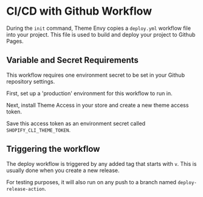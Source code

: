 # CI/CD with Github Workflow

During the `init` command, Theme Envy copies a `deploy.yml` workflow file into your project. This file is used to build and deploy your project to Github Pages.

## Variable and Secret Requirements

This workflow requires one environment secret to be set in your Github repository settings.

First, set up a 'production' environment for this workflow to run in.

Next, install Theme Access in your store and create a new theme access token.

Save this access token as an environment secret called `SHOPIFY_CLI_THEME_TOKEN`.

## Triggering the workflow

The deploy workflow is triggered by any added tag that starts with `v`. This is usually done when you create a new release.

For testing purposes, it will also run on any push to a branch named `deploy-release-action`.
